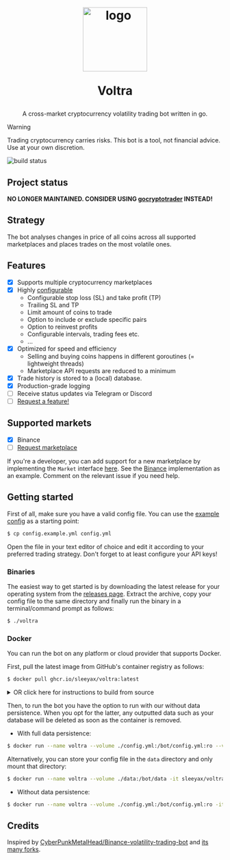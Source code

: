 <h1 align="center">
  <img width="150" src="https://i.ibb.co/3Y1sJDQ/c175b5cd-93cd-4942-b040-d4f4b5abd2b2.jpg" alt="logo" />
  <p>Voltra</p>
</h1>
<p align="center">A cross-market cryptocurrency volatility trading bot written in go.</p>

> [!WARNING]  
> Trading cryptocurrency carries risks. This bot is a tool, not financial advice. Use at your own discretion.

![build status](https://github.com/sleeyax/voltra/actions/workflows/run_tests.yml/badge.svg)

## Project status

**NO LONGER MAINTAINED. CONSIDER USING [gocryptotrader](https://github.com/thrasher-corp/gocryptotrader) INSTEAD!**

## Strategy
The bot analyses changes in price of all coins across all supported marketplaces and places trades on the most volatile ones.

## Features
- [x] Supports multiple cryptocurrency marketplaces
- [x] Highly [configurable](./config.example.yml)
    - Configurable stop loss (SL) and take profit (TP)
    - Trailing SL and TP
    - Limit amount of coins to trade
    - Option to include or exclude specific pairs
    - Option to reinvest profits
    - Configurable intervals, trading fees etc.
    - ...
- [x] Optimized for speed and efficiency
    - Selling and buying coins happens in different goroutines (= lightweight threads)
    - Marketplace API requests are reduced to a minimum
- [x] Trade history is stored to a (local) database. 
- [x] Production-grade logging
- [ ] Receive status updates via Telegram or Discord
- [ ] [Request a feature!](https://github.com/sleeyax/voltra/issues/new?assignees=&labels=feature&projects=&template=feature_request.md&title=)

## Supported markets
- [x] Binance
- [ ] [Request marketplace](https://github.com/sleeyax/voltra/issues/new?assignees=&labels=feature,marketplace+request&projects=&template=feature_request.md&title=)

If you're a developer, you can add support for a new marketplace by implementing the `Market` interface [here](https://github.com/sleeyax/voltra/blob/main/internal/market/market.go).
See the [Binance](https://github.com/sleeyax/gvoltra/blob/main/internal/market/binance.go) implementation as an example. Comment on the relevant issue if you need help.

## Getting started

First of all, make sure you have a valid config file. You can use the [example config](./config.example.yml) as a starting point:

```sh
$ cp config.example.yml config.yml
```

Open the file in your text editor of choice and edit it according to your preferred trading strategy. Don't forget to at least configure your API keys!

### Binaries
The easiest way to get started is by downloading the latest release for your operating system from the [releases page](https://github.com/sleeyax/voltra/releases). 
Extract the archive, copy your config file to the same directory and finally run the binary in a terminal/command prompt as follows:

```sh
$ ./voltra
```

### Docker
You can run the bot on any platform or cloud provider that supports Docker.

First, pull the latest image from GitHub's container registry as follows:
```sh
$ docker pull ghcr.io/sleeyax/voltra:latest
```

<details>
  <summary>OR click here for instructions to build from source</summary>
  Clone the source code and build the docker image locally:

  ```sh
  $ git clone https://github.com/sleeyax/voltra.git
  $ cd voltra
  $ docker build --tag ghcr.io/sleeyax/voltra:latest .
  ```
</details>

Then, to run the bot you have the option to run with our without data persistence. When you opt for the latter, any outputted data such as your database will be deleted as soon as the container is removed.

- With full data persistence:

```sh
$ docker run --name voltra --volume ./config.yml:/bot/config.yml:ro --volume ./data:/bot/data -it sleeyax/voltra:latest
```

Alternatively, you can store your config file in the `data` directory and only mount that directory:

```sh
$ docker run --name voltra --volume ./data:/bot/data -it sleeyax/voltra:latest
```

- Without data persistence:

```sh
$ docker run --name voltra --volume ./config.yml:/bot/config.yml:ro -it sleeyax/voltra:latest
```

## Credits
Inspired by [CyberPunkMetalHead/Binance-volatility-trading-bot](https://github.com/CyberPunkMetalHead/Binance-volatility-trading-bot) and [its many forks](https://useful-forks.github.io/?repo=CyberPunkMetalHead/Binance-volatility-trading-bot).
